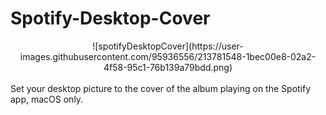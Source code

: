 # Spotify-Desktop-Cover
<div align="center">
![spotifyDesktopCover](https://user-images.githubusercontent.com/95936556/213781548-1bec00e8-02a2-4f58-95c1-76b139a79bdd.png)
</div>
<br>
Set your desktop picture to the cover of the album playing on the Spotify app, macOS only.
